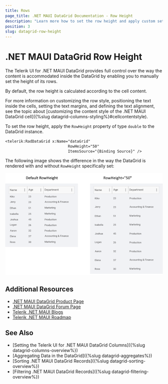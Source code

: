```yaml
---
title: Rows
page_title: .NET MAUI DataGrid Documentation - Row Height
description: "Learn more how to set the row height and apply custom settings for positioning the text, setting the text margins, and defining the text alignment when working with the Telerik UI for .NET MAUI DataGrid."
position: 3
slug: datagrid-row-height
---
```


# .NET MAUI DataGrid Row Height

The Telerik UI for .NET MAUI DataGrid provides full control over the way the content is accommodated inside the DataGrid by enabling you to manually set the height of its rows.

By default, the row height is calculated according to the cell content.

For more information on customizing the row style, positioning the text inside the cells, setting the text margins, and defining the text alignment, see the topic about [customizing the content style of the .NET MAUI DataGrid cell]({%slug datagrid-columns-styling%}#cellcontentstyle).

To set the row height, apply the `RowHeight` property of type `double` to the DataGrid instance.

```XAML
<telerik:RadDataGrid x:Name="dataGrid"
							RowHeight="50"
							ItemsSource="{Binding Source}" />
```

The following image shows the difference in the way the DataGrid is rendered with and without `RowHeight` specifically set:

![.NET MAUI DataGrid RowHeight](images/datagrid-row-height.png)

## Additional Resources

- [.NET MAUI DataGrid Product Page](https://www.telerik.com/maui-ui/datagrid)
- [.NET MAUI DataGrid Forum Page](https://www.telerik.com/forums/maui?tagId=1801)
- [Telerik .NET MAUI Blogs](https://www.telerik.com/blogs/mobile-net-maui)
- [Telerik .NET MAUI Roadmap](https://www.telerik.com/support/whats-new/maui-ui/roadmap)

## See Also

- [Setting the Telerik UI for .NET MAUI DataGrid Columns]({%slug datagrid-columns-overview%})
- [Aggregating Data in the DataGrid]({%slug datagrid-aggregates%})
- [Sorting .NET MAUI DataGrid Records]({%slug datagrid-sorting-overview%})
- [Filtering .NET MAUI DataGrid Records]({%slug datagrid-filtering-overview%})


